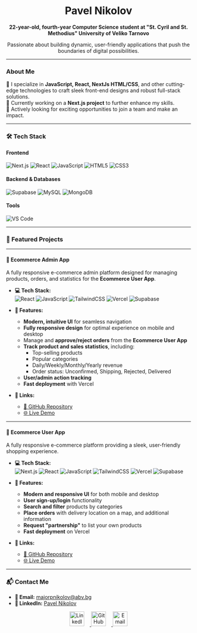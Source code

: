 <h1 align="center">Pavel Nikolov</h1>

<p align="center">
    <strong>22-year-old, fourth-year Computer Science student at "St. Cyril and St. Methodius" University of Veliko Tarnovo</strong>  
</p>
<p align="center">
    Passionate about building dynamic, user-friendly applications that push the boundaries of digital possibilities.
</p>

---

### About Me  
🌟 I specialize in **JavaScript, React, NextJs HTML/CSS**, and other cutting-edge technologies to craft sleek front-end designs and robust full-stack solutions.  
🌱 Currently working on a **Next.js project** to further enhance my skills.  
👯 Actively looking for exciting opportunities to join a team and make an impact.  

---

### 🛠️ Tech Stack  
#### **Frontend**
![Next.js](https://img.shields.io/badge/Next.js-000000?style=flat&logo=nextdotjs&logoColor=white)
![React](https://img.shields.io/badge/React-61DAFB?style=flat&logo=react&logoColor=black)
![JavaScript](https://img.shields.io/badge/JavaScript-F7DF1E?style=flat&logo=javascript&logoColor=black)
![HTML5](https://img.shields.io/badge/HTML5-E34F26?style=flat&logo=html5&logoColor=white)
![CSS3](https://img.shields.io/badge/CSS3-1572B6?style=flat&logo=css3&logoColor=white)

#### **Backend & Databases**
![Supabase](https://img.shields.io/badge/Supabase-3ECF8E?style=flat&logo=supabase&logoColor=white)
![MySQL](https://img.shields.io/badge/MySQL-4479A1?style=flat&logo=mysql&logoColor=white)
![MongoDB](https://img.shields.io/badge/MongoDB-47A248?style=flat&logo=mongodb&logoColor=white)

#### **Tools**
![VS Code](https://img.shields.io/badge/VS%20Code-007ACC?style=flat&logo=visualstudiocode&logoColor=white)

---
### 🌟 Featured Projects  

---

#### 🛒 **Ecommerce Admin App**  
A fully responsive e-commerce admin platform designed for managing products, orders, and statistics for the **Ecommerce User App**.

- **💻 Tech Stack:**  
  ![React](https://img.shields.io/badge/React-61DAFB?style=flat&logo=react&logoColor=black)
  ![JavaScript](https://img.shields.io/badge/JavaScript-F7DF1E?style=flat&logo=javascript&logoColor=black)
  ![TailwindCSS](https://img.shields.io/badge/TailwindCSS-06B6D4?style=flat&logo=tailwindcss&logoColor=white)
  ![Vercel](https://img.shields.io/badge/Vercel-000000?style=flat&logo=vercel&logoColor=white)
  ![Supabase](https://img.shields.io/badge/Supabase-3ECF8E?style=flat&logo=supabase&logoColor=white)

- **🌟 Features:**  
  - **Modern, intuitive UI** for seamless navigation  
  - **Fully responsive design** for optimal experience on mobile and desktop  
  - Manage and **approve/reject orders** from the **Ecommerce User App**  
  - **Track product and sales statistics**, including:  
    - Top-selling products  
    - Popular categories  
    - Daily/Weekly/Monthly/Yearly revenue  
    - Order status: Unconfirmed, Shipping, Rejected, Delivered  
  - **User/admin action tracking**  
  - **Fast deployment** with Vercel

- **🔗 Links:**  
  - [📂 GitHub Repository](https://github.com/MajorDP/Ecommerce)  
  - [🌐 Live Demo](https://ecommerce-pi-one-22.vercel.app/)

---

#### 🛒 **Ecommerce User App**  
A fully responsive e-commerce platform providing a sleek, user-friendly shopping experience.

- **💻 Tech Stack:**  
  ![Next.js](https://img.shields.io/badge/Next.js-000000?style=flat&logo=nextdotjs&logoColor=white)
  ![React](https://img.shields.io/badge/React-61DAFB?style=flat&logo=react&logoColor=black)
  ![JavaScript](https://img.shields.io/badge/JavaScript-F7DF1E?style=flat&logo=javascript&logoColor=black)
  ![TailwindCSS](https://img.shields.io/badge/TailwindCSS-06B6D4?style=flat&logo=tailwindcss&logoColor=white)
  ![Vercel](https://img.shields.io/badge/Vercel-000000?style=flat&logo=vercel&logoColor=white)
  ![Supabase](https://img.shields.io/badge/Supabase-3ECF8E?style=flat&logo=supabase&logoColor=white)

- **🌟 Features:**  
  - **Modern and responsive UI** for both mobile and desktop  
  - **User sign-up/login** functionality  
  - **Search and filter** products by categories  
  - **Place orders** with delivery location on a map, and additional information  
  - **Request "partnership"** to list your own products  
  - **Fast deployment** on Vercel

- **🔗 Links:**  
  - [📂 GitHub Repository](https://github.com/MajorDP/Ecommerce)  
  - [🌐 Live Demo](https://ecommerce-pi-one-22.vercel.app/)

---

### 📬 Contact Me  

- **📧 Email:** [majorpnikolov@abv.bg](mailto:majorpnikolov@abv.bg)  
- **🔗 LinkedIn:** [Pavel Nikolov](https://www.linkedin.com/in/pavel-nikolov-51a436318)  

<p align="center">
    <a href="https://www.linkedin.com/in/pavel-nikolov-51a436318" target="_blank">
        <img alt="LinkedIn" width="40px" src="https://cdn.jsdelivr.net/npm/simple-icons@v7/icons/linkedin.svg" style="margin-right: 15px;"/>
    </a>
    <a href="https://github.com/MajorDP" target="_blank">
        <img alt="GitHub" width="40px" src="https://cdn.jsdelivr.net/npm/simple-icons@v7/icons/github.svg" style="margin-right: 15px;"/>
    </a>
    <a href="mailto:majorpnikolov@abv.bg" target="_blank">
        <img alt="Email" width="40px" src="https://cdn.jsdelivr.net/npm/simple-icons@v7/icons/gmail.svg"/>
    </a>
</p>

</p>


